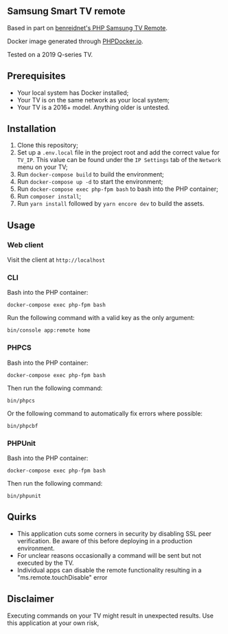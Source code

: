 ## Samsung Smart TV remote

Based in part on [benreidnet's PHP Samsung TV Remote](https://github.com/benreidnet/samsungtv).

Docker image generated through [PHPDocker.io](https://phpdocker.io/).

Tested on a 2019 Q-series TV.

## Prerequisites

- Your local system has Docker installed;
- Your TV is on the same network as your local system;
- Your TV is a 2016+ model. Anything older is untested.

## Installation

1. Clone this repository;
2. Set up a `.env.local` file in the project root and add the correct value for `TV_IP`. This value can be found under the `IP Settings` tab of the `Network` menu on your TV;
3. Run `docker-compose build` to build the environment;
4. Run `docker-compose up -d` to start the environment;
5. Run `docker-compose exec php-fpm bash` to bash into the PHP container;
6. Run `composer install`;
7. Run `yarn install` followed by `yarn encore dev` to build the assets.

## Usage

### Web client

Visit the client at `http://localhost`

### CLI

Bash into the PHP container:

`docker-compose exec php-fpm bash`

Run the following command with a valid key as the only argument:

`bin/console app:remote home`

### PHPCS

Bash into the PHP container:

`docker-compose exec php-fpm bash`

Then run the following command:

`bin/phpcs`

Or the following command to automatically fix errors where possible:
 
`bin/phpcbf`

### PHPUnit

Bash into the PHP container:

`docker-compose exec php-fpm bash`

Then run the following command:

`bin/phpunit`

## Quirks

- This application cuts some corners in security by disabling SSL peer verification. Be aware of this before deploying in a production environment.
- For unclear reasons occasionally a command will be sent but not executed by the TV.
- Individual apps can disable the remote functionality resulting in a "ms.remote.touchDisable" error

## Disclaimer

Executing commands on your TV might result in unexpected results. Use this application at your own risk,
